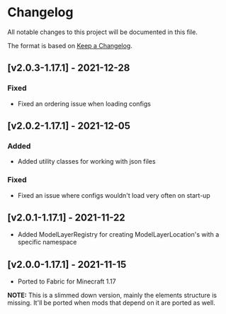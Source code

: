 # Changelog
All notable changes to this project will be documented in this file.

The format is based on [Keep a Changelog].

## [v2.0.3-1.17.1] - 2021-12-28
### Fixed
- Fixed an ordering issue when loading configs

## [v2.0.2-1.17.1] - 2021-12-05
### Added
- Added utility classes for working with json files
### Fixed
- Fixed an issue where configs wouldn't load very often on start-up

## [v2.0.1-1.17.1] - 2021-11-22
- Added ModelLayerRegistry for creating ModelLayerLocation's with a specific namespace

## [v2.0.0-1.17.1] - 2021-11-15
- Ported to Fabric for Minecraft 1.17

**NOTE:** This is a slimmed down version, mainly the elements structure is missing. It'll be ported when mods that depend on it are ported as well.

[Keep a Changelog]: https://keepachangelog.com/en/1.0.0/
